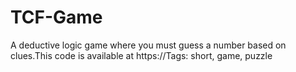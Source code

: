 # TCF-Game
A deductive logic game where you must guess a number based on clues.This code is available at https://Tags: short, game, puzzle 
